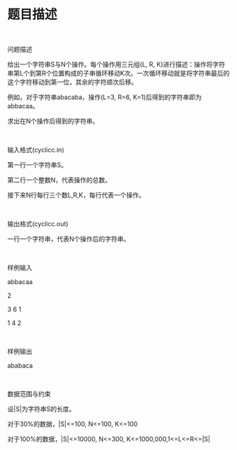 # 题目描述


<p>
<br/>
</p>
<p>
问题描述
</p>
<p>
给出一个字符串S与N个操作。每个操作用三元组(L, R, K)进行描述：操作将字符串第L个到第R个位置构成的子串循环移动K次。一次循环移动就是将字符串最后的这个字符移动到第一位，其余的字符顺次后移。
</p>
<p>
例如，对于字符串abacaba，操作(L=3, R=6, K=1)后得到的字符串即为abbacaa。
</p>
<p>
求出在N个操作后得到的字符串。
</p>
<p>
<br/>
</p>
<p>
输入格式(cyclicc.in)
</p>
<p>
第一行一个字符串S。
</p>
<p>
第二行一个整数N，代表操作的总数。
</p>
<p>
接下来N行每行三个数L,R,K，每行代表一个操作。
</p>
<p>
<br/>
</p>
<p>
输出格式(cyclicc.out)
</p>
<p>
一行一个字符串，代表N个操作后的字符串。
</p>
<p>
<br/>
</p>
<p>
样例输入
</p>
<p>
abbacaa
</p>
<p>
2
</p>
<p>
3 6 1
</p>
<p>
1 4 2
</p>
<p>
<br/>
</p>
<p>
样例输出
</p>
<p>
ababaca
</p>
<p>
<br/>
</p>
<p>
数据范围与约束
</p>
<p>
设|S|为字符串S的长度。
</p>
<p>
对于30%的数据，|S|&lt;=100, N&lt;=100, K&lt;=100
</p>
<p>
对于100%的数据，|S|&lt;=10000, N&lt;=300, K&lt;=1000,000,1&lt;=L&lt;=R&lt;=|S|
</p>
<p>
<br/>
</p>
